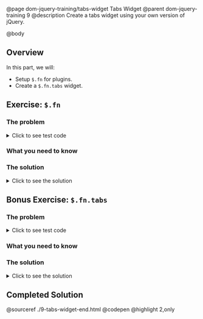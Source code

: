 @page dom-jquery-training/tabs-widget Tabs Widget
@parent dom-jquery-training 9
@description Create a tabs widget using your own version of jQuery.

@body

## Overview

In this part, we will:

- Setup `$.fn` for plugins.
- Create a `$.fn.tabs` widget.

## Exercise: `$.fn`

### The problem

<details>
<summary>Click to see test code</summary>
```js
QUnit
```
</details>

### What you need to know

### The solution

<details>
<summary>Click to see the solution</summary>
```js
solution
```
</details>

## Bonus Exercise: `$.fn.tabs`

### The problem

<details>
<summary>Click to see test code</summary>
```js
QUnit
```
</details>

### What you need to know

### The solution

<details>
<summary>Click to see the solution</summary>
```js
solution
```
</details>


## Completed Solution

@sourceref ./9-tabs-widget-end.html
@codepen
@highlight 2,only
